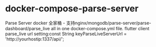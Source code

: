 # docker-compose-parse-server
Parse Server docker 全家桶 - 支持nginx/mongodb/parse-server/parse-dashboard/parse_live all in one docker-compose.yml file.
flutter client parse_live url setting:const String keyParseLiveServerUrl = 'http://yourhostip:1337/api/';
